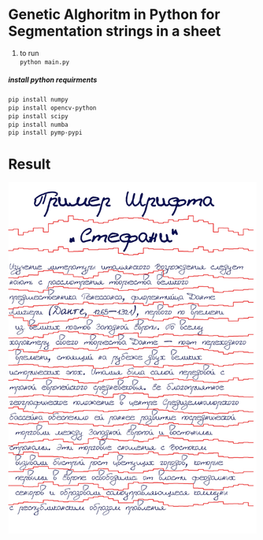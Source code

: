 # Genetic Alghoritm in Python for Segmentation strings in a sheet

1. to run <br>
``` python main.py ```<br>


##### install python requirments
```bash
pip install numpy
pip install opencv-python
pip install scipy
pip install numba
pip install pymp-pypi
```

# Result
![Image alt](https://github.com/GalymzhanAbdimanap/GeneticAlghoritm/blob/main/genetic_alghoritm_v4_1/output/7_gen_line_last.jpg)


